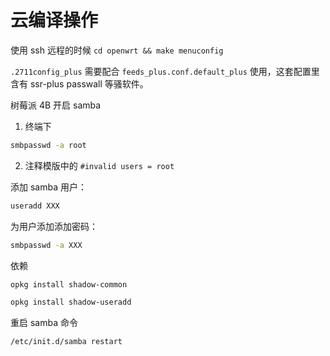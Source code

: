 # 云编译操作
使用 ssh 远程的时候
```cd openwrt && make menuconfig```

`.2711config_plus` 需要配合 `feeds_plus.conf.default_plus` 使用，这套配置里含有 ssr-plus passwall 等骚软件。

树莓派 4B 开启 samba 
1. 终端下
```bash
smbpasswd -a root
```
2. 注释模版中的 `#invalid users = root`

添加 samba 用户：
```bash
useradd XXX
```
为用户添加添加密码：
```bash
smbpasswd -a XXX
```
依赖
```bash
opkg install shadow-common
```
```bash
opkg install shadow-useradd
```
重启 samba 命令
```bash
/etc/init.d/samba restart
```
